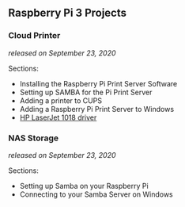 ## Raspberry Pi 3 Projects

### Cloud Printer
_released on September 23, 2020_

Sections:
- Installing the Raspberry Pi Print Server Software
- Setting up SAMBA for the Pi Print Server
- Adding a printer to CUPS
- Adding a Raspberry Pi Print Server to Windows
- [HP LaserJet 1018 driver](https://github.com/catamold/raspberrypi-projects/releases/download/v1.0/hp-laserjet-1018-basic-driver.zip) 

### NAS Storage
_released on September 23, 2020_

Sections:
- Setting up Samba on your Raspberry Pi
- Connecting to your Samba Server on Windows